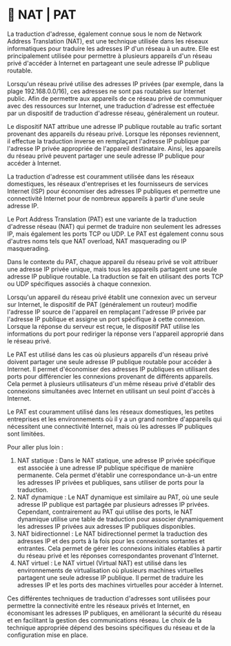 # 🔁 NAT | PAT

La traduction d'adresse, également connue sous le nom de Network Address Translation (NAT), est une technique utilisée dans les réseaux informatiques pour traduire les adresses IP d'un réseau à un autre. Elle est principalement utilisée pour permettre à plusieurs appareils d'un réseau privé d'accéder à Internet en partageant une seule adresse IP publique routable.

Lorsqu'un réseau privé utilise des adresses IP privées (par exemple, dans la plage 192.168.0.0/16), ces adresses ne sont pas routables sur Internet public. Afin de permettre aux appareils de ce réseau privé de communiquer avec des ressources sur Internet, une traduction d'adresse est effectuée par un dispositif de traduction d'adresse réseau, généralement un routeur.

Le dispositif NAT attribue une adresse IP publique routable au trafic sortant provenant des appareils du réseau privé. Lorsque les réponses reviennent, il effectue la traduction inverse en remplaçant l'adresse IP publique par l'adresse IP privée appropriée de l'appareil destinataire. Ainsi, les appareils du réseau privé peuvent partager une seule adresse IP publique pour accéder à Internet.

La traduction d'adresse est couramment utilisée dans les réseaux domestiques, les réseaux d'entreprises et les fournisseurs de services Internet (ISP) pour économiser des adresses IP publiques et permettre une connectivité Internet pour de nombreux appareils à partir d'une seule adresse IP.

Le Port Address Translation (PAT) est une variante de la traduction d'adresse réseau (NAT) qui permet de traduire non seulement les adresses IP, mais également les ports TCP ou UDP. Le PAT est également connu sous d'autres noms tels que NAT overload, NAT masquerading ou IP masquerading.

Dans le contexte du PAT, chaque appareil du réseau privé se voit attribuer une adresse IP privée unique, mais tous les appareils partagent une seule adresse IP publique routable. La traduction se fait en utilisant des ports TCP ou UDP spécifiques associés à chaque connexion.

Lorsqu'un appareil du réseau privé établit une connexion avec un serveur sur Internet, le dispositif de PAT (généralement un routeur) modifie l'adresse IP source de l'appareil en remplaçant l'adresse IP privée par l'adresse IP publique et assigne un port spécifique à cette connexion. Lorsque la réponse du serveur est reçue, le dispositif PAT utilise les informations du port pour rediriger la réponse vers l'appareil approprié dans le réseau privé.

Le PAT est utilisé dans les cas où plusieurs appareils d'un réseau privé doivent partager une seule adresse IP publique routable pour accéder à Internet. Il permet d'économiser des adresses IP publiques en utilisant des ports pour différencier les connexions provenant de différents appareils. Cela permet à plusieurs utilisateurs d'un même réseau privé d'établir des connexions simultanées avec Internet en utilisant un seul point d'accès à Internet.

Le PAT est couramment utilisé dans les réseaux domestiques, les petites entreprises et les environnements où il y a un grand nombre d'appareils qui nécessitent une connectivité Internet, mais où les adresses IP publiques sont limitées.

Pour aller plus loin :&#x20;

1. NAT statique : Dans le NAT statique, une adresse IP privée spécifique est associée à une adresse IP publique spécifique de manière permanente. Cela permet d'établir une correspondance un-à-un entre les adresses IP privées et publiques, sans utiliser de ports pour la traduction.
2. NAT dynamique : Le NAT dynamique est similaire au PAT, où une seule adresse IP publique est partagée par plusieurs adresses IP privées. Cependant, contrairement au PAT qui utilise des ports, le NAT dynamique utilise une table de traduction pour associer dynamiquement les adresses IP privées aux adresses IP publiques disponibles.
3. NAT bidirectionnel : Le NAT bidirectionnel permet la traduction des adresses IP et des ports à la fois pour les connexions sortantes et entrantes. Cela permet de gérer les connexions initiales établies à partir du réseau privé et les réponses correspondantes provenant d'Internet.
4. NAT virtuel : Le NAT virtuel (Virtual NAT) est utilisé dans les environnements de virtualisation où plusieurs machines virtuelles partagent une seule adresse IP publique. Il permet de traduire les adresses IP et les ports des machines virtuelles pour accéder à Internet.

Ces différentes techniques de traduction d'adresses sont utilisées pour permettre la connectivité entre les réseaux privés et Internet, en économisant les adresses IP publiques, en améliorant la sécurité du réseau et en facilitant la gestion des communications réseau. Le choix de la technique appropriée dépend des besoins spécifiques du réseau et de la configuration mise en place.
